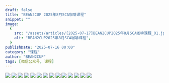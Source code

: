 ```yaml
---
draft: false
title: "BEAN2CUP 2025年8月SCA咖啡课程"
snippet: ""
image:
  {
    src: "/assets/articles/[2025-07-17]BEAN2CUP2025年8月SCA咖啡课程_01.jpg",
    alt: "BEAN2CUP2025年8月SCA咖啡课程",
  }
publishDate: "2025-07-16 00:00"
category: "课程"
author: "BEAN2CUP"
tags: [微信公众号, 课程]
---
```


![](/assets/articles/[2025-07-17]BEAN2CUP2025年8月SCA咖啡课程\_01.jpg)
![](/assets/articles/[2025-07-17]BEAN2CUP2025年8月SCA咖啡课程\_02.jpg)
![](/assets/articles/[2025-07-17]BEAN2CUP2025年8月SCA咖啡课程\_03.jpg)
![](/assets/articles/[2025-07-17]BEAN2CUP2025年8月SCA咖啡课程\_04.jpg)
![](/assets/articles/[2025-07-17]BEAN2CUP2025年8月SCA咖啡课程\_05.jpg)
![](/assets/articles/[2025-07-17]BEAN2CUP2025年8月SCA咖啡课程\_06.jpg)
![](/assets/articles/[2025-07-17]BEAN2CUP2025年8月SCA咖啡课程\_07.jpg)
![](/assets/articles/[2025-07-17]BEAN2CUP2025年8月SCA咖啡课程\_08.jpg)
![](/assets/articles/[2025-07-17]BEAN2CUP2025年8月SCA咖啡课程\_09.jpg)
![](/assets/articles/[2025-07-17]BEAN2CUP2025年8月SCA咖啡课程\_10.jpg)
![](/assets/articles/[2025-07-17]BEAN2CUP2025年8月SCA咖啡课程\_11.jpg)
![](/assets/articles/[2025-07-17]BEAN2CUP2025年8月SCA咖啡课程\_12.jpg)
![](/assets/articles/[2025-07-17]BEAN2CUP2025年8月SCA咖啡课程\_13.jpg)
![](/assets/articles/[2025-07-17]BEAN2CUP2025年8月SCA咖啡课程\_14.jpg)

